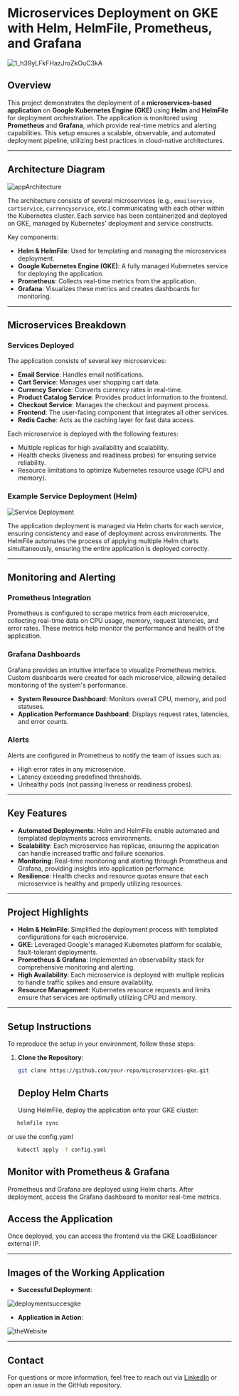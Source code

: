 # Microservices Deployment on GKE with Helm, HelmFile, Prometheus, and Grafana

![1_h39yLFkFHazJroZkOuC3kA](https://github.com/user-attachments/assets/4be1740a-6bd1-424e-869c-2ba125edfa74)

## Overview

This project demonstrates the deployment of a **microservices-based application** on **Google Kubernetes Engine (GKE)** using **Helm** and **HelmFile** for deployment orchestration. The application is monitored using **Prometheus** and **Grafana**, which provide real-time metrics and alerting capabilities. This setup ensures a scalable, observable, and automated deployment pipeline, utilizing best practices in cloud-native architectures.


---

## Architecture Diagram

![appArchitecture](https://github.com/user-attachments/assets/270a77a8-9f65-49f0-b9a2-623064639eed)


The architecture consists of several microservices (e.g., `emailservice`, `cartservice`, `currencyservice`, etc.) communicating with each other within the Kubernetes cluster. Each service has been containerized and deployed on GKE, managed by Kubernetes' deployment and service constructs.

Key components:
- **Helm & HelmFile**: Used for templating and managing the microservices deployment.
- **Google Kubernetes Engine (GKE)**: A fully managed Kubernetes service for deploying the application.
- **Prometheus**: Collects real-time metrics from the application.
- **Grafana**: Visualizes these metrics and creates dashboards for monitoring.

---

## Microservices Breakdown

### Services Deployed
The application consists of several key microservices:
- **Email Service**: Handles email notifications.
- **Cart Service**: Manages user shopping cart data.
- **Currency Service**: Converts currency rates in real-time.
- **Product Catalog Service**: Provides product information to the frontend.
- **Checkout Service**: Manages the checkout and payment process.
- **Frontend**: The user-facing component that integrates all other services.
- **Redis Cache**: Acts as the caching layer for fast data access.

Each microservice is deployed with the following features:
- Multiple replicas for high availability and scalability.
- Health checks (liveness and readiness probes) for ensuring service reliability.
- Resource limitations to optimize Kubernetes resource usage (CPU and memory).

### Example Service Deployment (Helm)

![Service Deployment](path_to_service_deployment_image)

The application deployment is managed via Helm charts for each service, ensuring consistency and ease of deployment across environments. The HelmFile automates the process of applying multiple Helm charts simultaneously, ensuring the entire application is deployed correctly.

---

## Monitoring and Alerting

### Prometheus Integration

Prometheus is configured to scrape metrics from each microservice, collecting real-time data on CPU usage, memory, request latencies, and error rates. These metrics help monitor the performance and health of the application.

### Grafana Dashboards

Grafana provides an intuitive interface to visualize Prometheus metrics. Custom dashboards were created for each microservice, allowing detailed monitoring of the system's performance.

- **System Resource Dashboard**: Monitors overall CPU, memory, and pod statuses.
- **Application Performance Dashboard**: Displays request rates, latencies, and error counts.



### Alerts

Alerts are configured in Prometheus to notify the team of issues such as:
- High error rates in any microservice.
- Latency exceeding predefined thresholds.
- Unhealthy pods (not passing liveness or readiness probes).

---

## Key Features

- **Automated Deployments**: Helm and HelmFile enable automated and templated deployments across environments.
- **Scalability**: Each microservice has replicas, ensuring the application can handle increased traffic and failure scenarios.
- **Monitoring**: Real-time monitoring and alerting through Prometheus and Grafana, providing insights into application performance.
- **Resilience**: Health checks and resource quotas ensure that each microservice is healthy and properly utilizing resources.

---

## Project Highlights

- **Helm & HelmFile**: Simplified the deployment process with templated configurations for each microservice.
- **GKE**: Leveraged Google's managed Kubernetes platform for scalable, fault-tolerant deployments.
- **Prometheus & Grafana**: Implemented an observability stack for comprehensive monitoring and alerting.
- **High Availability**: Each microservice is deployed with multiple replicas to handle traffic spikes and ensure availability.
- **Resource Management**: Kubernetes resource requests and limits ensure that services are optimally utilizing CPU and memory.

---

## Setup Instructions

To reproduce the setup in your environment, follow these steps:

1. **Clone the Repository**:
   ```bash
   git clone https://github.com/your-repo/microservices-gke.git
      ```
   ## Deploy Helm Charts

   Using HelmFile, deploy the application onto your GKE cluster:

```bash
   helmfile sync
   ```
or use the config.yaml 
```bash
   kubectl apply -f config.yaml 
   ```

## Monitor with Prometheus & Grafana

Prometheus and Grafana are deployed using Helm charts. After deployment, access the Grafana dashboard to monitor real-time metrics.

## Access the Application

Once deployed, you can access the frontend via the GKE LoadBalancer external IP.

---

## Images of the Working Application

- **Successful Deployment**:
  
![deploymentsuccesgke](https://github.com/user-attachments/assets/c1d8b26a-e643-4f80-87a0-d3b5ce1d31ea)


- **Application in Action**:

![theWebsite](https://github.com/user-attachments/assets/efde934c-04da-4170-a89c-d76321ceb755)

---


## Contact

For questions or more information, feel free to reach out via [LinkedIn](your-linkedin-profile) or open an issue in the GitHub repository.




